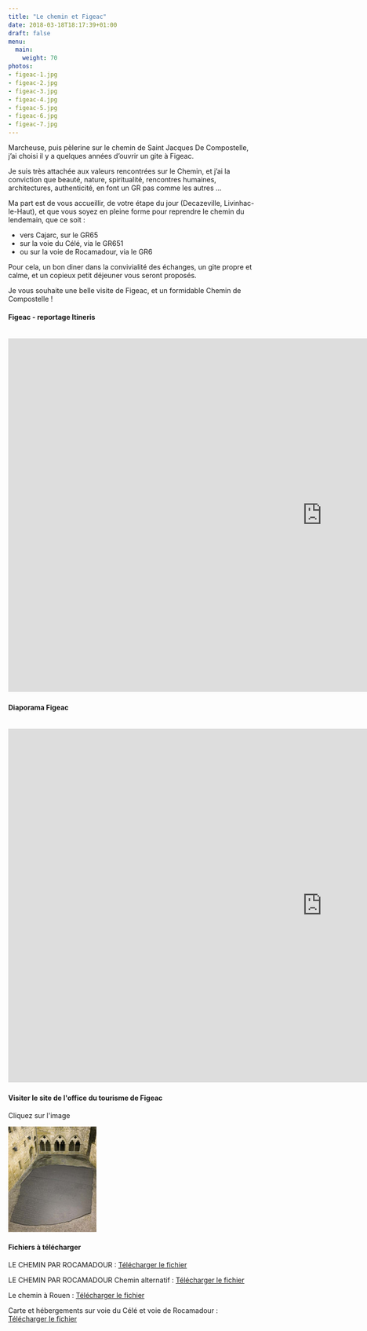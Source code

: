 ```yaml
---
title: "Le chemin et Figeac"
date: 2018-03-18T18:17:39+01:00
draft: false
menu:
  main:
    weight: 70
photos:
- figeac-1.jpg
- figeac-2.jpg
- figeac-3.jpg
- figeac-4.jpg
- figeac-5.jpg
- figeac-6.jpg
- figeac-7.jpg
---
```


Marcheuse, puis pèlerine sur le chemin de Saint Jacques De Compostelle, j’ai choisi il y a quelques années d’ouvrir un gite à Figeac.

Je suis très attachée aux valeurs rencontrées sur le Chemin, et j’ai la conviction que beauté, nature, spiritualité, rencontres humaines, architectures, authenticité,  en font un GR pas comme les autres ...

Ma part est de vous accueillir, de votre étape du jour (Decazeville, Livinhac-le-Haut), et que vous soyez en pleine forme pour reprendre le chemin du lendemain, que ce soit :

- vers Cajarc, sur le GR65
- sur la voie du Célé, via le GR651
- ou sur la voie de Rocamadour, via le GR6

Pour cela, un bon diner dans la convivialité des échanges, un gite propre et calme, et un copieux petit déjeuner vous seront proposés.

Je vous souhaite une belle visite de Figeac, et un formidable Chemin de Compostelle !

#### Figeac - reportage Itineris

<div class="iframe-responsive-wrapper">
  <img class="iframe-ratio" src="data:image/gif;base64,R0lGODlhEAAJAIAAAP///wAAACH5BAEAAAAALAAAAAAQAAkAAAIKhI+py+0Po5yUFQA7"/>
  <iframe width="1280" height="720" src="https://www.youtube.com/embed/Pao8JVbUgU0" frameborder="0" allowfullscreen></iframe>
</div>

#### Diaporama Figeac

<div class="iframe-responsive-wrapper">
  <img class="iframe-ratio" src="data:image/gif;base64,R0lGODlhEAAJAIAAAP///wAAACH5BAEAAAAALAAAAAAQAAkAAAIKhI+py+0Po5yUFQA7"/>
  <iframe width="1280" height="720" src="https://www.youtube.com/embed/Nq-aL7WAFQw" frameborder="0" allowfullscreen></iframe>
</div>

#### Visiter le site de l'office du tourisme de Figeac

Cliquez sur l'image

<a href="http://www.tourisme-figeac.com/" target="_blank">
  <img src="contents/files/figeac-tourisme.jpg" alt="Le tourisme à Figeac">
</a>

#### Fichiers à télécharger

LE CHEMIN PAR ROCAMADOUR : <a href="contents/files/Fiche-Rocamadour-3.pdf"  target="_blank">Télécharger le fichier</a>

LE CHEMIN PAR ROCAMADOUR Chemin alternatif : <a href="contents/files/09A-Voie%20Rocamadour-2.pdf" target="_blank">Télécharger le fichier</a>

Le chemin à Rouen : <a href="contents/files/Le%20Chemin%20a%CC%80%20Rouen.pdf" target="_blank">Télécharger le fichier</a>

Carte et hébergements sur voie du Célé et voie de Rocamadour : <a href="contents/files/Carte%20Flyer%20Collectif%20Voies%20du%20LOT.pdf" target="_blank">Télécharger le fichier</a>

